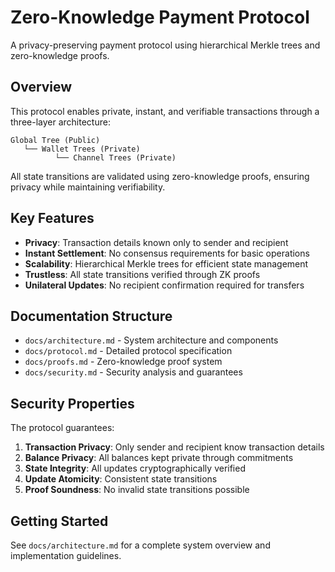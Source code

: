 # Zero-Knowledge Payment Protocol

A privacy-preserving payment protocol using hierarchical Merkle trees and zero-knowledge proofs.

## Overview

This protocol enables private, instant, and verifiable transactions through a three-layer architecture:

```
Global Tree (Public)
   └── Wallet Trees (Private)
          └── Channel Trees (Private)
```

All state transitions are validated using zero-knowledge proofs, ensuring privacy while maintaining verifiability.

## Key Features

- **Privacy**: Transaction details known only to sender and recipient
- **Instant Settlement**: No consensus requirements for basic operations
- **Scalability**: Hierarchical Merkle trees for efficient state management
- **Trustless**: All state transitions verified through ZK proofs
- **Unilateral Updates**: No recipient confirmation required for transfers

## Documentation Structure

- `docs/architecture.md` - System architecture and components
- `docs/protocol.md` - Detailed protocol specification
- `docs/proofs.md` - Zero-knowledge proof system
- `docs/security.md` - Security analysis and guarantees

## Security Properties

The protocol guarantees:

1. **Transaction Privacy**: Only sender and recipient know transaction details
2. **Balance Privacy**: All balances kept private through commitments
3. **State Integrity**: All updates cryptographically verified
4. **Update Atomicity**: Consistent state transitions
5. **Proof Soundness**: No invalid state transitions possible

## Getting Started

See `docs/architecture.md` for a complete system overview and implementation guidelines.